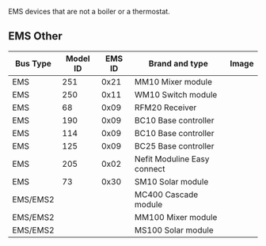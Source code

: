 EMS devices that are not a boiler or a thermostat.

## EMS Other

Bus Type | Model ID | EMS ID | Brand and type | Image
---|---|---|---|---
EMS|251|0x21|MM10 Mixer module|
EMS|250|0x11|WM10 Switch module|
EMS|68|0x09|RFM20 Receiver|
EMS|190|0x09|BC10 Base controller|
EMS|114|0x09|BC10 Base controller|
EMS|125|0x09|BC25 Base controller|
EMS|205|0x02|Nefit Moduline Easy connect|
EMS|73|0x30|SM10 Solar module|
EMS/EMS2|||MC400 Cascade module|
EMS/EMS2|||MM100 Mixer module|
EMS/EMS2|||MS100 Solar module|
